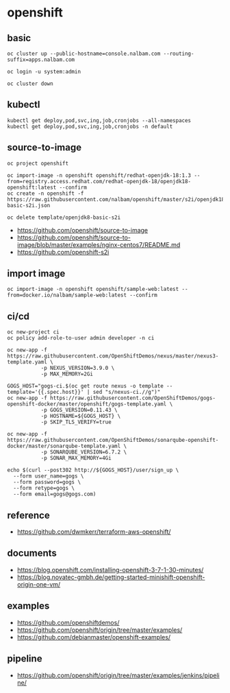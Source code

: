 # openshift

## basic
```
oc cluster up --public-hostname=console.nalbam.com --routing-suffix=apps.nalbam.com

oc login -u system:admin

oc cluster down
```

## kubectl
```
kubectl get deploy,pod,svc,ing,job,cronjobs --all-namespaces
kubectl get deploy,pod,svc,ing,job,cronjobs -n default
```

## source-to-image
```
oc project openshift

oc import-image -n openshift openshift/redhat-openjdk-18:1.3 --from=registry.access.redhat.com/redhat-openjdk-18/openjdk18-openshift:latest --confirm
oc create -n openshift -f https://raw.githubusercontent.com/nalbam/openshift/master/s2i/openjdk18-basic-s2i.json

oc delete template/openjdk8-basic-s2i
```
 * https://github.com/openshift/source-to-image
 * https://github.com/openshift/source-to-image/blob/master/examples/nginx-centos7/README.md
 * https://github.com/openshift-s2i

## import image
```
oc import-image -n openshift openshift/sample-web:latest --from=docker.io/nalbam/sample-web:latest --confirm
```

## ci/cd
```
oc new-project ci
oc policy add-role-to-user admin developer -n ci

oc new-app -f https://raw.githubusercontent.com/OpenShiftDemos/nexus/master/nexus3-template.yaml \
           -p NEXUS_VERSION=3.9.0 \
           -p MAX_MEMORY=2Gi

GOGS_HOST="gogs-ci.$(oc get route nexus -o template --template='{{.spec.host}}' | sed "s/nexus-ci.//g")"
oc new-app -f https://raw.githubusercontent.com/OpenShiftDemos/gogs-openshift-docker/master/openshift/gogs-template.yaml \
           -p GOGS_VERSION=0.11.43 \
           -p HOSTNAME=${GOGS_HOST} \
           -p SKIP_TLS_VERIFY=true

oc new-app -f https://raw.githubusercontent.com/OpenShiftDemos/sonarqube-openshift-docker/master/sonarqube-template.yaml \
           -p SONARQUBE_VERSION=6.7.2 \
           -p SONAR_MAX_MEMORY=4Gi

echo $(curl --post302 http://${GOGS_HOST}/user/sign_up \
  --form user_name=gogs \
  --form password=gogs \
  --form retype=gogs \
  --form email=gogs@gogs.com)
```

## reference
* https://github.com/dwmkerr/terraform-aws-openshift/

## documents
* https://blog.openshift.com/installing-openshift-3-7-1-30-minutes/
* https://blog.novatec-gmbh.de/getting-started-minishift-openshift-origin-one-vm/

## examples
* https://github.com/openshiftdemos/
* https://github.com/openshift/origin/tree/master/examples/
* https://github.com/debianmaster/openshift-examples/

## pipeline
* https://github.com/openshift/origin/tree/master/examples/jenkins/pipeline/
